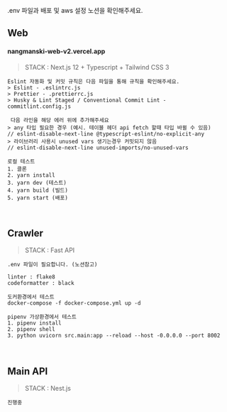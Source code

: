 .env 파일과 배포 및 aws 설정 노션을 확인해주세요.


## Web

#### nangmanski-web-v2.vercel.app

> STACK : Next.js 12 + Typescript + Tailwind CSS 3
  
```
Eslint 자동화 및 커밋 규칙은 다음 파일을 통해 규칙을 확인해주세요.
> Eslint - .eslintrc.js
> Prettier - .prettierrc.js
> Husky & Lint Staged / Conventional Commit Lint - commitlint.config.js

 다음 라인을 해당 에러 위에 추가해주세요
> any 타입 필요한 경우 (예시. 테이블 헤더 api fetch 할때 타입 바뀔 수 있음)
// eslint-disable-next-line @typescript-eslint/no-explicit-any
> 라이브러리 사용시 unused vars 생기는경우 커밋되지 않음
// eslint-disable-next-line unused-imports/no-unused-vars

로컬 테스트
1. 클론
2. yarn install
3. yarn dev (테스트)
4. yarn build (빌드)
5. yarn start (배포)

```

<br />

## Crawler

> STACK : Fast API

```
.env 파일이 필요합니다. (노션참고)

linter : flake8
codeformatter : black

도커환경에서 테스트
docker-compose -f docker-compose.yml up -d

pipenv 가상환경에서 테스트
1. pipenv install
2. pipenv shell
3. python uvicorn src.main:app --reload --host -0.0.0.0 --port 8002

```

<br />

## Main API

> STACK : Nest.js

```
진행중
```
